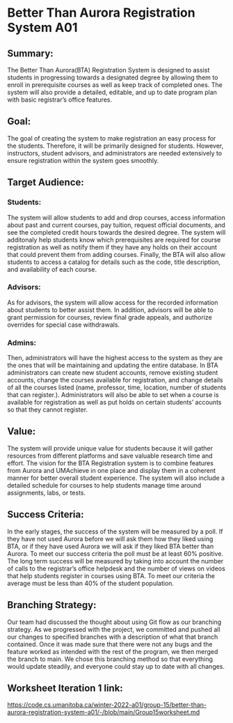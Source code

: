 # Better Than Aurora Registration System A01


## Summary:


 The Better Than Aurora(BTA) Registration System is designed to assist students in progressing towards a designated degree by allowing them to enroll in prerequisite courses as well as keep track of completed ones. The system will also provide a detailed, editable, and up to date program plan with basic registrar’s office features.
 
 
## Goal:
The goal of creating the system  to make registration an easy process for the students. Therefore, it will be primarily designed for students. However, instructors, student advisors, and administrators are needed extensively to ensure registration within the system goes smoothly.


## Target Audience:


### Students:


The system will allow students to add and drop courses, access information about past and current courses, pay tuition, request official documents,  and see the completed credit hours towards the desired degree. The system will additonaly help students know which prerequisites are required for course registration as well as notify them if they have any holds on their account that could prevent them from adding courses. Finally, the BTA will also allow students to access a catalog for details such as the code, title description, and availability of each course. 


### Advisors:


As for advisors, the system will allow access for the recorded information about students to better assist them. In addition, advisors will be able to grant permission for courses,  review final grade appeals, and authorize overrides for special case withdrawals. 


### Admins:


Then, administrators will have the highest access to the system as they are the ones that will be maintaining and updating the entire database. In BTA administrators can create new student accounts, remove existing student accounts, change the courses available for registration, and change details of all the courses listed (name, professor, time, location, number of students that can register.). Administrators will also be able to set when a course is available for registration as well as put holds on certain students’ accounts so that they cannot register. 


## Value:


The system will provide unique value for students because it will gather resources from different platforms and save valuable research time and effort. The vision for the BTA Registration system is to combine features from Aurora and UMAchieve in one place and display them in a coherent manner for better overall student experience. The system will also include a detailed schedule for courses to help students manage time around assignments, labs, or tests. 


## Success Criteria:


In the early stages, the success of the system will be measured by a poll. If they have not used Aurora before we will ask them how they liked using BTA, or if they have used Aurora we will ask if they liked BTA better than Aurora. To meet our success criteria the poll must be at least 60% positive. The long term success will be measured by taking into account the number of calls to the registrar’s office helpdesk and the number of views on videos that help students register in courses using BTA. To meet our criteria the average must be less than 40% of the student population.


## Branching Strategy:

Our team had discussed the thought about using Git flow as our branching strategy. As we progressed with the project, we committed and pushed all our changes to specified branches with a description of what that branch contained. Once it was made sure that there were not any bugs and the feature worked as intended with the rest of the program, we then merged the branch to main. We chose this branching method so that everything would update steadily, and everyone could stay up to date with all changes.

## Worksheet Iteration 1 link:

https://code.cs.umanitoba.ca/winter-2022-a01/group-15/better-than-aurora-registration-system-a01/-/blob/main/Group15worksheet.md
